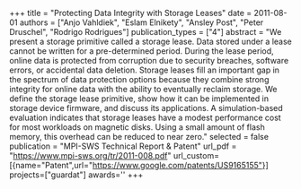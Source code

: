 +++
title = "Protecting Data Integrity with Storage Leases"
date = 2011-08-01
authors = ["Anjo Vahldiek", "Eslam Elnikety", "Ansley Post", "Peter Druschel", "Rodrigo Rodrigues"]
publication_types = ["4"]
abstract = "We present a storage primitive called a storage lease. Data stored under a lease cannot be written for a pre-determined period. During the lease period, online data is protected from corruption due to security breaches, software errors, or accidental data deletion. Storage leases fill an important gap in the spectrum of data protection options because they combine strong integrity for online data with the ability to eventually reclaim storage. We define the storage lease primitive, show how it can be implemented in storage device firmware, and discuss its applications. A simulation-based evaluation indicates that storage leases have a modest performance cost for most workloads on magnetic disks. Using a small amount of flash memory, this overhead can be reduced to near zero."
selected = false
publication = "MPI-SWS Technical Report & Patent"
url_pdf = "https://www.mpi-sws.org/tr/2011-008.pdf"
url_custom=[{name="Patent",url="https://www.google.com/patents/US9165155"}]
projects=["guardat"]
awards=''
+++

